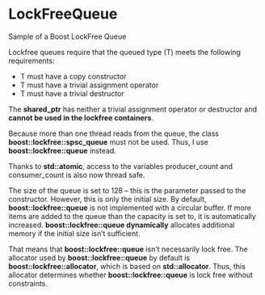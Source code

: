 # LockFreeQueue

Sample of a Boost LockFree Queue

Lockfree queues require that the queued type (T) meets the following requirements:

* T must have a copy constructor
* T must have a trivial assignment operator
* T must have a trivial destructor

The **shared_ptr** has neither a trivial assignment operator or destructor and **cannot be used in the lockfree containers**.

Because more than one thread reads from the queue, the class **boost::lockfree::spsc_queue** must not be used. Thus, I use **boost::lockfree::queue** instead.

Thanks to **std::atomic**, access to the variables producer_count and consumer_count is also now thread safe.

The size of the queue is set to 128 – this is the parameter passed to the constructor. However, this is only the initial size. By default, **boost::lockfree::queue** is not implemented with a circular buffer. If more items are added to the queue than the capacity is set to, it is automatically increased. **boost::lockfree::queue dynamically** allocates additional memory if the initial size isn’t sufficient.

That means that **boost::lockfree::queue** isn’t necessarily lock free. The allocator used by **boost::lockfree::queue** by default is **boost::lockfree::allocator**, which is based on **std::allocator**. Thus, this allocator determines whether **boost::lockfree::queue** is lock free without constraints.
